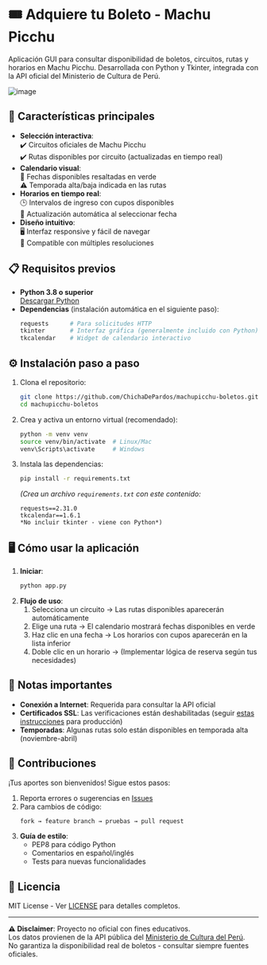 # 🎟️ Adquiere tu Boleto - Machu Picchu

Aplicación GUI para consultar disponibilidad de boletos, circuitos, rutas y horarios en Machu Picchu. Desarrollada con Python y Tkinter, integrada con la API oficial del Ministerio de Cultura de Perú.

![image](https://github.com/user-attachments/assets/724484de-c553-47fb-b65d-6c9688e552c3)


## 🚀 Características principales
- **Selección interactiva**:  
  ✔️ Circuitos oficiales de Machu Picchu  
  ✔️ Rutas disponibles por circuito (actualizadas en tiempo real)  
- **Calendario visual**:  
  📅 Fechas disponibles resaltadas en verde  
  ⚠️ Temporada alta/baja indicada en las rutas  
- **Horarios en tiempo real**:  
  🕒 Intervalos de ingreso con cupos disponibles  
  🔄 Actualización automática al seleccionar fecha  
- **Diseño intuitivo**:  
  🖥️ Interfaz responsive y fácil de navegar  
  📱 Compatible con múltiples resoluciones  

## 📋 Requisitos previos
- **Python 3.8 o superior**  
  [Descargar Python](https://www.python.org/downloads/)
- **Dependencias** (instalación automática en el siguiente paso):
  ```bash
  requests      # Para solicitudes HTTP
  tkinter       # Interfaz gráfica (generalmente incluido con Python)
  tkcalendar    # Widget de calendario interactivo
  ```

## ⚙️ Instalación paso a paso
1. Clona el repositorio:
   ```bash
   git clone https://github.com/ChichaDePardos/machupicchu-boletos.git
   cd machupicchu-boletos
   ```
2. Crea y activa un entorno virtual (recomendado):
   ```bash
   python -m venv venv
   source venv/bin/activate  # Linux/Mac
   venv\Scripts\activate     # Windows
   ```
3. Instala las dependencias:
   ```bash
   pip install -r requirements.txt
   ```
   *(Crea un archivo `requirements.txt` con este contenido:*
   ```
   requests==2.31.0
   tkcalendar==1.6.1
   *No incluir tkinter - viene con Python*)

## 🖥️ Cómo usar la aplicación
1. **Iniciar**:
   ```bash
   python app.py
   ```
2. **Flujo de uso**:
   1. Selecciona un circuito → Las rutas disponibles aparecerán automáticamente
   2. Elige una ruta → El calendario mostrará fechas disponibles en verde
   3. Haz clic en una fecha → Los horarios con cupos aparecerán en la lista inferior
   4. Doble clic en un horario → (Implementar lógica de reserva según tus necesidades)

## 🚨 Notas importantes
- **Conexión a Internet**: Requerida para consultar la API oficial
- **Certificados SSL**: Las verificaciones están deshabilitadas (seguir [estas instrucciones](https://requests.readthedocs.io/en/latest/user/advanced/#ssl-cert-verification) para producción)
- **Temporadas**: Algunas rutas solo están disponibles en temporada alta (noviembre-abril)

## 🤝 Contribuciones
¡Tus aportes son bienvenidos! Sigue estos pasos:
1. Reporta errores o sugerencias en [Issues](https://github.com/tu-usuario/machupicchu-boletos/issues)
2. Para cambios de código:
   ```bash
   fork → feature branch → pruebas → pull request
   ```
3. **Guía de estilo**:
   - PEP8 para código Python
   - Comentarios en español/inglés
   - Tests para nuevas funcionalidades

## 📄 Licencia
MIT License - Ver [LICENSE](LICENSE) para detalles completos.

---

**⚠️ Disclaimer**: Proyecto no oficial con fines educativos.  
Los datos provienen de la API pública del [Ministerio de Cultura del Perú](https://www.cultura.gob.pe/).  
No garantiza la disponibilidad real de boletos - consultar siempre fuentes oficiales.
